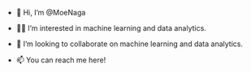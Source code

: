 - 👋 Hi, I’m @MoeNaga
- 🌱👀 I’m interested in machine learning and data analytics.

- 💞️ I’m looking to collaborate on machine learning and data analytics.
- 📫 You can reach me here!

<!---
MoeNaga/MoeNaga is a ✨ special ✨ repository because its `README.md` (this file) appears on your GitHub profile.
You can click the Preview link to take a look at your changes.
--->
